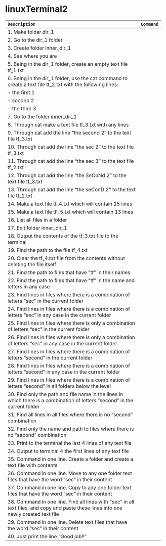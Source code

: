# linuxTerminal2

| `Description` | `Command` |
| :---        |  :---  |
| 1. Make folder dir_1 |  |
| 2. Go to the dir_1 folder | |
| 3. Create folder inner_dir_1 | |
| 4. See where you are |
| 5. Being in the dir_1 folder, create an empty text file tf_1.txt | |
| 6. Being in the dir_1 folder, use the cat command to create a text file tf_2.txt with the following lines: | |
|- the first 1 | |
|- second 2 | |
|- the third 3 | |
|  7. Go to the folder inner_dir_1 | |
|  8. Through cat make a text file tf_3.txt with any lines | |
|  9. Through cat add the line “the second 2” to the text file tf_3.txt | |
|  10. Through cat add the line “the sec 2” to the text file tf_3.txt | |
|  11. Through cat add the line “the sec 3” to the text file tf_2.txt | |
|  12. Through cat add the line “the SeCoNd 2” to the text file tf_3.txt | |
|  13. Through cat add the line “the seConD 2” to the text file tf_2.txt | |
|  14. Make a text file tf_4.txt which will contain 15 lines | |
|  15. Make a text file tF_5.txt which will contain 13 lines | |
|  16. List all files in a folder | |
|  17. Exit folder inner_dir_1 | |
|  18. Output the contents of the tf_3.txt file to the terminal | |
|  19. Find the path to the file tf_4.txt | |
|  20. Clear the tf_4.txt file from the contents without deleting the file itself | |
|  21. Find the path to files that have "tf" in their names | |
|  22. Find the path to files that have "tf" in the name and letters in any case | |
|  23. Find lines in files where there is a combination of letters “sec” in the current folder | |
|  24. Find lines in files where there is a combination of letters “sec” in any case in the current folder | |
|  25. Find lines in files where there is only a combination of letters “sec” in the current folder | |
|  26. Find lines in files where there is only a combination of letters “sec” in any case in the current folder | |
|  27. Find lines in files where there is a combination of letters “second” in the current folder | |
|  28. Find lines in files where there is a combination of letters “second” in any case in the current folder | |
|  29. Find lines in files where there is a combination of letters “second” in all folders below the level | |
|  30. Find only the path and file name in the lines in which there is a combination of letters “second” in the current folder | |
|  31. Find all lines in all files where there is no “second” combination | |
|  32. Find only the name and path to files where there is no “second” combination | |
|  33. Print to the terminal the last 4 lines of any text file | |
|  34. Output to terminal 4 the first lines of any text file | |
|  35. Command in one line. Create a folder and create a text file with contents | |
|  36. Command in one line. Move to any one folder text files that have the word “sec” in their content | |
|  37. Command in one line. Copy to any one folder text files that have the word “sec” in their content | |
|  38. Command in one line. Find all lines with "sec" in all text files, and copy and paste these lines into one newly created text file | |
|  39. Command in one line. Delete text files that have the word “sec” in their content | |
|  40. Just print the line “Good job!!” | |
